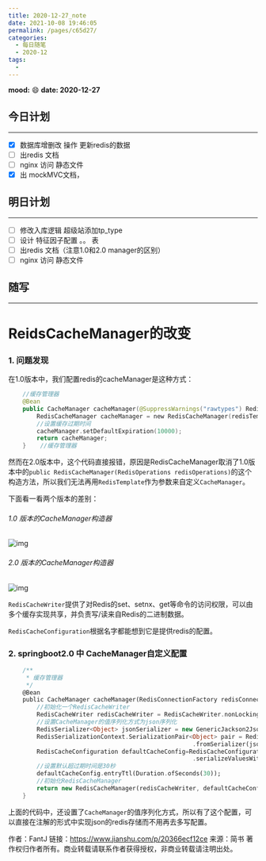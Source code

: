 ```yaml
---
title: 2020-12-27_note
date: 2021-10-08 19:46:05
permalink: /pages/c65d27/
categories:
  - 每日随笔
  - 2020-12
tags:
  - 
---
```

**mood:** :smile:  																		**date: 2020-12-27**  
## 今日计划  
------
- [x]  数据库增删改 操作 更新redis的数据
- [ ] 出redis 文档
- [ ] nginx 访问 静态文件
- [x] 出 mockMVC文档，
## 明日计划  
------
- [ ]  修改入库逻辑 超级站添加tp_type
- [ ]  设计 特征因子配置 。。 表
- [ ]  出redis 文档（注意1.0和2.0 manager的区别）
- [ ] nginx 访问 静态文件
## 随写 
------

# ReidsCacheManager的改变

### 1. 问题发现

在1.0版本中，我们配置redis的cacheManager是这种方式：



```kotlin
    //缓存管理器
    @Bean
    public CacheManager cacheManager(@SuppressWarnings("rawtypes") RedisTemplate redisTemplate) {
        RedisCacheManager cacheManager = new RedisCacheManager(redisTemplate);
        //设置缓存过期时间
        cacheManager.setDefaultExpiration(10000);
        return cacheManager;
    }    //缓存管理器
```

然而在2.0版本中，这个代码直接报错，原因是RedisCacheManager取消了1.0版本中的`public RedisCacheManager(RedisOperations redisOperations)`的这个构造方法，所以我们无法再用`RedisTemplate`作为参数来自定义`CacheManager`。

下面看一看两个版本的差别：

###### 1.0 版本的CacheManager构造器

![img](https:////upload-images.jianshu.io/upload_images/5786888-4b9cd30262f4cec9.png?imageMogr2/auto-orient/strip|imageView2/2/w/613/format/webp)

###### 2.0 版本的CacheManager构造器

![img](https:////upload-images.jianshu.io/upload_images/5786888-0b8cd322165452c1.png?imageMogr2/auto-orient/strip|imageView2/2/w/961/format/webp)

`RedisCacheWriter`提供了对Redis的set、setnx、get等命令的访问权限，可以由多个缓存实现共享，并负责写/读来自Redis的二进制数据。

`RedisCacheConfiguration`根据名字都能想到它是提供redis的配置。

### 2. springboot2.0 中 CacheManager自定义配置



```dart
    /**
     * 缓存管理器
     */
    @Bean
    public CacheManager cacheManager(RedisConnectionFactory redisConnectionFactory) {
        //初始化一个RedisCacheWriter
        RedisCacheWriter redisCacheWriter = RedisCacheWriter.nonLockingRedisCacheWriter(redisConnectionFactory);
        //设置CacheManager的值序列化方式为json序列化
        RedisSerializer<Object> jsonSerializer = new GenericJackson2JsonRedisSerializer();
        RedisSerializationContext.SerializationPair<Object> pair = RedisSerializationContext.SerializationPair
                                                    .fromSerializer(jsonSerializer);
        RedisCacheConfiguration defaultCacheConfig=RedisCacheConfiguration.defaultCacheConfig()
                                                    .serializeValuesWith(pair);
        //设置默认超过期时间是30秒
        defaultCacheConfig.entryTtl(Duration.ofSeconds(30));
        //初始化RedisCacheManager
        return new RedisCacheManager(redisCacheWriter, defaultCacheConfig);
    }
```

上面的代码中，还设置了`CacheManager`的值序列化方式，所以有了这个配置，可以直接在注解的形式中实现json的redis存储而不用再去多写配置。



作者：FantJ
链接：https://www.jianshu.com/p/20366ecf12ce
来源：简书
著作权归作者所有。商业转载请联系作者获得授权，非商业转载请注明出处。